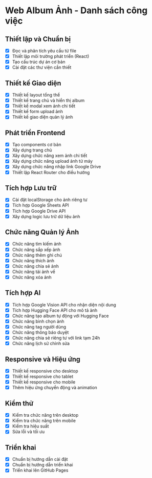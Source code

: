 # Web Album Ảnh - Danh sách công việc

## Thiết lập và Chuẩn bị
- [x] Đọc và phân tích yêu cầu từ file
- [x] Thiết lập môi trường phát triển (React)
- [x] Tạo cấu trúc dự án cơ bản
- [x] Cài đặt các thư viện cần thiết

## Thiết kế Giao diện
- [x] Thiết kế layout tổng thể
- [x] Thiết kế trang chủ và hiển thị album
- [x] Thiết kế modal xem ảnh chi tiết
- [x] Thiết kế form upload ảnh
- [x] Thiết kế giao diện quản lý ảnh

## Phát triển Frontend
- [x] Tạo components cơ bản
- [x] Xây dựng trang chủ
- [x] Xây dựng chức năng xem ảnh chi tiết
- [x] Xây dựng chức năng upload ảnh từ máy
- [x] Xây dựng chức năng nhập link Google Drive
- [x] Thiết lập React Router cho điều hướng

## Tích hợp Lưu trữ
- [x] Cài đặt localStorage cho ảnh riêng tư
- [x] Tích hợp Google Sheets API
- [x] Tích hợp Google Drive API
- [x] Xây dựng logic lưu trữ dữ liệu ảnh

## Chức năng Quản lý Ảnh
- [x] Chức năng tìm kiếm ảnh
- [x] Chức năng sắp xếp ảnh
- [x] Chức năng thêm ghi chú
- [x] Chức năng thích ảnh
- [x] Chức năng chia sẻ ảnh
- [x] Chức năng tải ảnh về
- [x] Chức năng xóa ảnh

## Tích hợp AI
- [x] Tích hợp Google Vision API cho nhận diện nội dung
- [x] Tích hợp Hugging Face API cho mô tả ảnh
- [x] Chức năng tạo album tự động với Hugging Face
- [x] Chức năng bình chọn ảnh
- [x] Chức năng tag người dùng
- [x] Chức năng thông báo duyệt
- [x] Chức năng chia sẻ riêng tư với link tạm 24h
- [x] Chức năng lịch sử chỉnh sửa

## Responsive và Hiệu ứng
- [x] Thiết kế responsive cho desktop
- [x] Thiết kế responsive cho tablet
- [x] Thiết kế responsive cho mobile
- [x] Thêm hiệu ứng chuyển động và animation

## Kiểm thử
- [x] Kiểm tra chức năng trên desktop
- [x] Kiểm tra chức năng trên mobile
- [x] Kiểm tra hiệu suất
- [x] Sửa lỗi và tối ưu

## Triển khai
- [x] Chuẩn bị hướng dẫn cài đặt
- [x] Chuẩn bị hướng dẫn triển khai
- [x] Triển khai lên GitHub Pages

